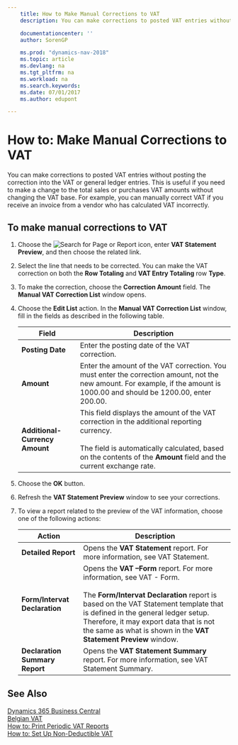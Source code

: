```yaml
---
    title: How to Make Manual Corrections to VAT
    description: You can make corrections to posted VAT entries without posting the correction into the VAT or general ledger entries. This is useful if you need to make a change to the total sales or purchases VAT amounts without changing the VAT base. For example, you can manually correct VAT if you receive an invoice from a vendor who has calculated VAT incorrectly.

    documentationcenter: ''
    author: SorenGP

    ms.prod: "dynamics-nav-2018"
    ms.topic: article
    ms.devlang: na
    ms.tgt_pltfrm: na
    ms.workload: na
    ms.search.keywords:
    ms.date: 07/01/2017
    ms.author: edupont

---
```

# How to: Make Manual Corrections to VAT
You can make corrections to posted VAT entries without posting the correction into the VAT or general ledger entries. This is useful if you need to make a change to the total sales or purchases VAT amounts without changing the VAT base. For example, you can manually correct VAT if you receive an invoice from a vendor who has calculated VAT incorrectly.  

## To make manual corrections to VAT  

1.  Choose the ![Search for Page or Report](../../media/ui-search/search_small.png "Search for Page or Report icon") icon, enter **VAT Statement Preview**, and then choose the related link.  
2.  Select the line that needs to be corrected. You can make the VAT correction on both the **Row Totaling** and **VAT Entry Totaling** row **Type**.  
3.  To make the correction, choose the **Correction Amount** field. The **Manual VAT Correction List** window opens.  
4.  Choose the **Edit List** action. In the **Manual VAT Correction List** window, fill in the fields as described in the following table.  

    |Field|Description|  
    |---------------------------------|---------------------------------------|  
    |**Posting Date**|Enter the posting date of the VAT correction.|  
    |**Amount**|Enter the amount of the VAT correction. You must enter the correction amount, not the new amount. For example, if the amount is 1000.00 and should be 1200.00, enter 200.00.|  
    |**Additional-Currency Amount**|This field displays the amount of the VAT correction in the additional reporting currency.<br /><br /> The field is automatically calculated, based on the contents of the **Amount** field and the current exchange rate.|  

5.  Choose the **OK** button.  
6.  Refresh the **VAT Statement Preview** window to see your corrections.  
7.  To view a report related to the preview of the VAT information, choose one of the following actions:  

    |Action|Description|  
    |------------|---------------------------------------|  
    |**Detailed Report**|Opens the **VAT Statement** report. For more information, see VAT Statement.|  
    |**Form/Intervat Declaration**|Opens the **VAT –Form** report. For more information, see VAT - Form.<br /><br /> The **Form/Intervat Declaration** report is based on the VAT Statement template that is defined in the general ledger setup. Therefore, it may export data that is not the same as what is shown in the **VAT Statement Preview** window.|  
    |**Declaration Summary Report**|Opens the **VAT Statement Summary** report. For more information, see VAT Statement Summary.|  

## See Also
[Dynamics 365 Business Central](/dynamics365/business-central/)  
[Belgian VAT](belgian-vat.md)   
 [How to: Print Periodic VAT Reports](how-to-print-periodic-vat-reports.md)   
 [How to: Set Up Non-Deductible VAT](how-to-set-up-non-deductible-vat.md)
